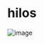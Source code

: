# hilos
![image](https://user-images.githubusercontent.com/74806895/178628119-0ff038e0-68a6-49e2-8516-61d8c5170496.png)

